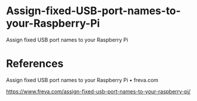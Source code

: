 # Assign-fixed-USB-port-names-to-your-Raspberry-Pi
Assign fixed USB port names to your Raspberry Pi


# References

Assign fixed USB port names to your Raspberry Pi • freva.com

https://www.freva.com/assign-fixed-usb-port-names-to-your-raspberry-pi/
